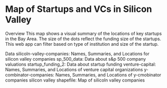 # Map of Startups and VCs in Silicon Valley

Overview
  This map shows a visual summary of the locations of key startups in the Bay Area. The size of the dots reflect the funding size of the startups. This web app can filter based on type of institution and size of the startup. 

Data
  silicoln-valley-companies: Names, Summaries, and Locations for silicon valley companies
  sp_500_data: Data about s&p 500 company valuations
  startup_funding_2: Data about startup funding
  venture-capital: Names, Summaries, and Locations of venture capital organizations
  y-combinator-companies: Names, Summaries, and Locations of y-cmobinator companies
  silicon valley shapefile: Map of silicoln valley companies
